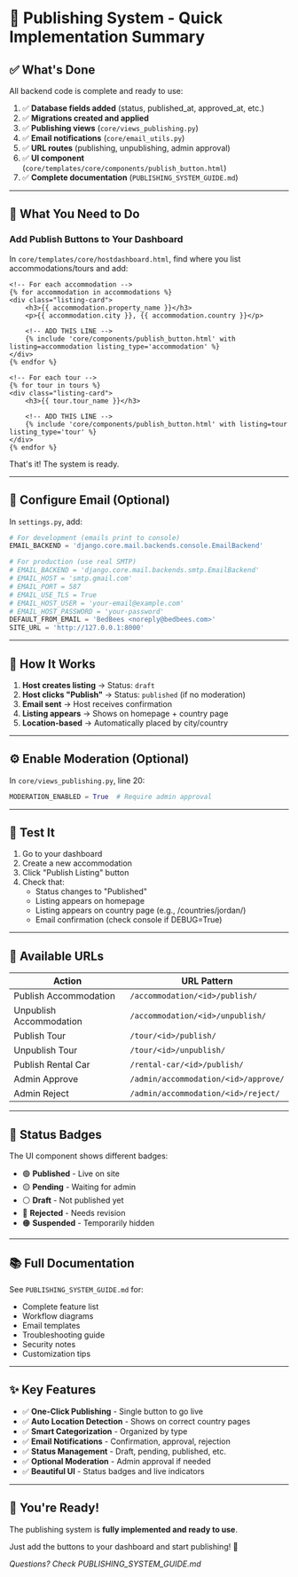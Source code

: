 # 🎉 Publishing System - Quick Implementation Summary

## ✅ What's Done

All backend code is complete and ready to use:

1. ✅ **Database fields added** (status, published_at, approved_at, etc.)
2. ✅ **Migrations created and applied**
3. ✅ **Publishing views** (`core/views_publishing.py`)
4. ✅ **Email notifications** (`core/email_utils.py`)
5. ✅ **URL routes** (publishing, unpublishing, admin approval)
6. ✅ **UI component** (`core/templates/core/components/publish_button.html`)
7. ✅ **Complete documentation** (`PUBLISHING_SYSTEM_GUIDE.md`)

---

## 🚀 What You Need to Do

### Add Publish Buttons to Your Dashboard

In `core/templates/core/hostdashboard.html`, find where you list accommodations/tours and add:

```django
<!-- For each accommodation -->
{% for accommodation in accommodations %}
<div class="listing-card">
    <h3>{{ accommodation.property_name }}</h3>
    <p>{{ accommodation.city }}, {{ accommodation.country }}</p>

    <!-- ADD THIS LINE -->
    {% include 'core/components/publish_button.html' with listing=accommodation listing_type='accommodation' %}
</div>
{% endfor %}

<!-- For each tour -->
{% for tour in tours %}
<div class="listing-card">
    <h3>{{ tour.tour_name }}</h3>

    <!-- ADD THIS LINE -->
    {% include 'core/components/publish_button.html' with listing=tour listing_type='tour' %}
</div>
{% endfor %}
```

That's it! The system is ready.

---

## 📧 Configure Email (Optional)

In `settings.py`, add:

```python
# For development (emails print to console)
EMAIL_BACKEND = 'django.core.mail.backends.console.EmailBackend'

# For production (use real SMTP)
# EMAIL_BACKEND = 'django.core.mail.backends.smtp.EmailBackend'
# EMAIL_HOST = 'smtp.gmail.com'
# EMAIL_PORT = 587
# EMAIL_USE_TLS = True
# EMAIL_HOST_USER = 'your-email@example.com'
# EMAIL_HOST_PASSWORD = 'your-password'
DEFAULT_FROM_EMAIL = 'BedBees <noreply@bedbees.com>'
SITE_URL = 'http://127.0.0.1:8000'
```

---

## 🎯 How It Works

1. **Host creates listing** → Status: `draft`
2. **Host clicks "Publish"** → Status: `published` (if no moderation)
3. **Email sent** → Host receives confirmation
4. **Listing appears** → Shows on homepage + country page
5. **Location-based** → Automatically placed by city/country

---

## ⚙️ Enable Moderation (Optional)

In `core/views_publishing.py`, line 20:

```python
MODERATION_ENABLED = True  # Require admin approval
```

---

## 🧪 Test It

1. Go to your dashboard
2. Create a new accommodation
3. Click "Publish Listing" button
4. Check that:
   - Status changes to "Published"
   - Listing appears on homepage
   - Listing appears on country page (e.g., /countries/jordan/)
   - Email confirmation (check console if DEBUG=True)

---

## 📝 Available URLs

| Action                  | URL Pattern                          |
| ----------------------- | ------------------------------------ |
| Publish Accommodation   | `/accommodation/<id>/publish/`       |
| Unpublish Accommodation | `/accommodation/<id>/unpublish/`     |
| Publish Tour            | `/tour/<id>/publish/`                |
| Unpublish Tour          | `/tour/<id>/unpublish/`              |
| Publish Rental Car      | `/rental-car/<id>/publish/`          |
| Admin Approve           | `/admin/accommodation/<id>/approve/` |
| Admin Reject            | `/admin/accommodation/<id>/reject/`  |

---

## 🎨 Status Badges

The UI component shows different badges:

- 🟢 **Published** - Live on site
- 🟡 **Pending** - Waiting for admin
- ⚪ **Draft** - Not published yet
- 🔴 **Rejected** - Needs revision
- 🟠 **Suspended** - Temporarily hidden

---

## 📚 Full Documentation

See `PUBLISHING_SYSTEM_GUIDE.md` for:

- Complete feature list
- Workflow diagrams
- Email templates
- Troubleshooting guide
- Security notes
- Customization tips

---

## ✨ Key Features

- ✅ **One-Click Publishing** - Single button to go live
- ✅ **Auto Location Detection** - Shows on correct country pages
- ✅ **Smart Categorization** - Organized by type
- ✅ **Email Notifications** - Confirmation, approval, rejection
- ✅ **Status Management** - Draft, pending, published, etc.
- ✅ **Optional Moderation** - Admin approval if needed
- ✅ **Beautiful UI** - Status badges and live indicators

---

## 🎉 You're Ready!

The publishing system is **fully implemented and ready to use**.

Just add the buttons to your dashboard and start publishing! 🚀

_Questions? Check PUBLISHING_SYSTEM_GUIDE.md_
